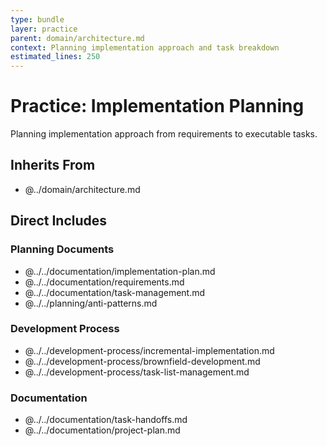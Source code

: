 ```yaml
---
type: bundle
layer: practice
parent: domain/architecture.md
context: Planning implementation approach and task breakdown
estimated_lines: 250
---
```


# Practice: Implementation Planning

Planning implementation approach from requirements to executable tasks.

## Inherits From
- @../domain/architecture.md

## Direct Includes

### Planning Documents
- @../../documentation/implementation-plan.md
- @../../documentation/requirements.md
- @../../documentation/task-management.md
- @../../planning/anti-patterns.md

### Development Process
- @../../development-process/incremental-implementation.md
- @../../development-process/brownfield-development.md
- @../../development-process/task-list-management.md

### Documentation
- @../../documentation/task-handoffs.md
- @../../documentation/project-plan.md